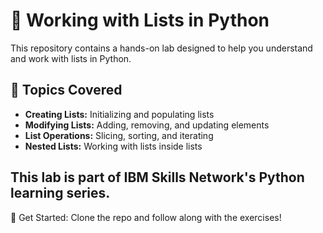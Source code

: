 # 🐍 Working with Lists in Python  

This repository contains a hands-on lab designed to help you understand and work with lists in Python.  

## 📌 Topics Covered  
- **Creating Lists:** Initializing and populating lists  
- **Modifying Lists:** Adding, removing, and updating elements  
- **List Operations:** Slicing, sorting, and iterating  
- **Nested Lists:** Working with lists inside lists  

## This lab is part of IBM Skills Network's Python learning series.

🚀 Get Started: Clone the repo and follow along with the exercises!
 
